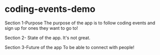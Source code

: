 # coding-events-demo
Section 1-Purpose
The purpose of the app is to follow coding events and sign up for ones they want to go to!

Section 2- State of the app. 
It's not great.

Section 3-Future of the app
To be able to connect with people!
